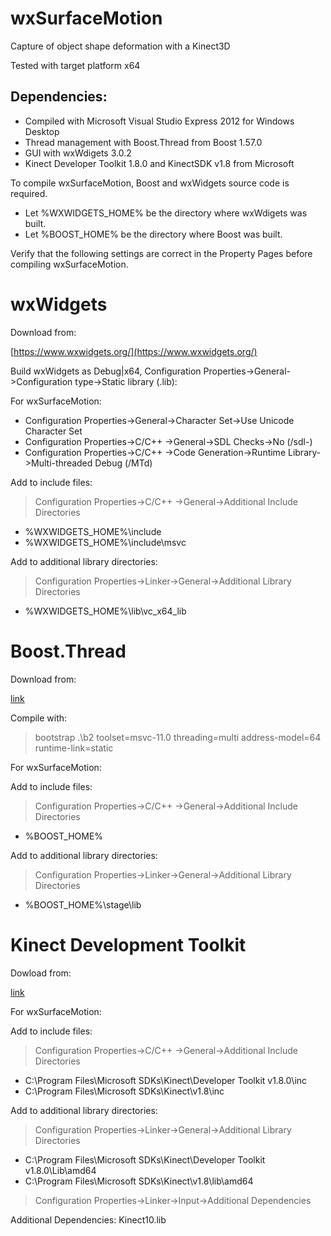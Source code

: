 wxSurfaceMotion
=================

Capture of object shape deformation with a Kinect3D

Tested with target platform x64

Dependencies:
-------------

* Compiled with Microsoft Visual Studio Express 2012 for Windows Desktop
* Thread management with Boost.Thread from Boost 1.57.0
* GUI with wxWdigets 3.0.2
* Kinect Developer Toolkit 1.8.0 and KinectSDK v1.8 from Microsoft

To compile wxSurfaceMotion, Boost and wxWidgets source code is required.
* Let %WXWIDGETS_HOME% be the directory where wxWdigets was built.
* Let %BOOST_HOME% be the directory where Boost was built.

Verify that the following settings are correct in the Property Pages before compiling wxSurfaceMotion.


# wxWidgets

Download from:

[https://www.wxwidgets.org/](https://www.wxwidgets.org/)

Build wxWidgets as Debug|x64, Configuration Properties->General->Configuration type->Static library (.lib):

For wxSurfaceMotion:
* Configuration Properties->General->Character Set->Use Unicode Character Set
* Configuration Properties->C/C++ ->General->SDL Checks->No (/sdl-)
* Configuration Properties->C/C++ ->Code Generation->Runtime Library->Multi-threaded Debug (/MTd)

Add to include files:

> Configuration Properties->C/C++ ->General->Additional Include Directories

* %WXWIDGETS_HOME%\include
* %WXWIDGETS_HOME%\include\msvc

Add to additional library directories:

> Configuration Properties->Linker->General->Additional Library Directories

* %WXWIDGETS_HOME%\lib\vc_x64_lib



# Boost.Thread

Download from:

[link](http://www.boost.org/)

Compile with:
> bootstrap
> .\b2 toolset=msvc-11.0 threading=multi address-model=64 runtime-link=static

For wxSurfaceMotion:

Add to include files:

> Configuration Properties->C/C++ ->General->Additional Include Directories

* %BOOST_HOME%

Add to additional library directories:

> Configuration Properties->Linker->General->Additional Library Directories

* %BOOST_HOME%\stage\lib



# Kinect Development Toolkit

Dowload from:

[link](http://www.microsoft.com/en-us/download/details.aspx?id=40276)

For wxSurfaceMotion:

Add to include files:

> Configuration Properties->C/C++ ->General->Additional Include Directories

* C:\Program Files\Microsoft SDKs\Kinect\Developer Toolkit v1.8.0\inc
* C:\Program Files\Microsoft SDKs\Kinect\v1.8\inc

Add to additional library directories:

> Configuration Properties->Linker->General->Additional Library Directories

* C:\Program Files\Microsoft SDKs\Kinect\Developer Toolkit v1.8.0\Lib\amd64
* C:\Program Files\Microsoft SDKs\Kinect\v1.8\lib\amd64

> Configuration Properties->Linker->Input->Additional Dependencies

Additional Dependencies: Kinect10.lib
